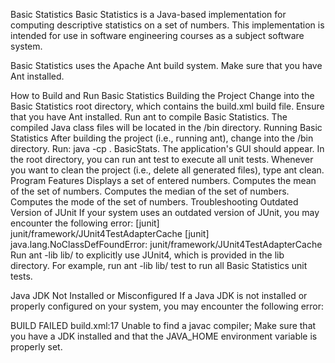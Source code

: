 Basic Statistics
Basic Statistics is a Java-based implementation for computing descriptive statistics on a set of numbers. This implementation is intended for use in software engineering courses as a subject software system.

Basic Statistics uses the Apache Ant build system. Make sure that you have Ant installed.

How to Build and Run Basic Statistics
Building the Project
Change into the Basic Statistics root directory, which contains the build.xml build file.
Ensure that you have Ant installed.
Run ant to compile Basic Statistics. The compiled Java class files will be located in the /bin directory.
Running Basic Statistics
After building the project (i.e., running ant), change into the /bin directory.
Run: java -cp . BasicStats. The application's GUI should appear.
In the root directory, you can run ant test to execute all unit tests.
Whenever you want to clean the project (i.e., delete all generated files), type ant clean.
Program Features
Displays a set of entered numbers.
Computes the mean of the set of numbers.
Computes the median of the set of numbers.
Computes the mode of the set of numbers.
Troubleshooting
Outdated Version of JUnit
If your system uses an outdated version of JUnit, you may encounter the following error:
[junit] junit/framework/JUnit4TestAdapterCache 
[junit] java.lang.NoClassDefFoundError: junit/framework/JUnit4TestAdapterCache
Run ant -lib lib/ <target> to explicitly use JUnit4, which is provided in the lib directory. For example, run ant -lib lib/ test to run all Basic Statistics unit tests.

Java JDK Not Installed or Misconfigured
If a Java JDK is not installed or properly configured on your system, you may encounter the following error:

BUILD FAILED
build.xml:17 Unable to find a javac compiler;
Make sure that you have a JDK installed and that the JAVA_HOME environment variable is properly set.